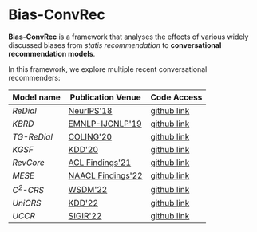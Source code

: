 # Bias-ConvRec

**Bias-ConvRec** is a framework that analyses the effects of various widely discussed biases from _statis recommendation_ to **conversational recommendation models**. 

In this framework, we explore multiple recent conversational recommenders:

| Model name | Publication Venue | Code Access| 
| ----------- |  ----------- | ----------- |
|_ReDial_ | [NeurIPS'18](https://proceedings.neurips.cc/paper/2018/hash/800de15c79c8d840f4e78d3af937d4d4-Abstract.html) | [github link](https://github.com/RaymondLi0/conversational-recommendations)|
|_KBRD_| [EMNLP-IJCNLP'19](https://aclanthology.org/D19-1189.pdf) | [github link](https://github.com/THUDM/KBRD)|
|_TG-ReDial_| [COLING'20](https://arxiv.org/pdf/2010.04125.pdf) | [github link](https://github.com/RUCAIBox/TG-ReDial)|
|_KGSF_|[KDD'20](https://dl.acm.org/doi/pdf/10.1145/3394486.3403143?casa_token=qTqGjTCTaCsAAAAA:FdszxYP9t9NH8ZyB2QUYl2ipEwx6ZHbJCgsbOTn18B2ziDgUB7KCO-av64pNjpNWbR0lZjyi4TSQSQ)| [github link](https://github.com/Lancelot39/KGSF)|
|_RevCore_| [ACL Findings'21](https://aclanthology.org/2021.findings-acl.99.pdf) | [github link](https://github.com/JD-AI-Research-NLP/RevCore)|
|_MESE_| [NAACL Findings'22](https://aclanthology.org/2022.findings-naacl.4.pdf)| [github link](https://github.com/by2299/MESE)|
|_C<sup>2</sup>-CRS_|[WSDM'22](https://dl.acm.org/doi/pdf/10.1145/3488560.3498514)| [github link](https://github.com/Zyh716/WSDM2022-C2CRS)|
|_UniCRS_|[KDD'22](https://dl.acm.org/doi/pdf/10.1145/3534678.3539382)| [github link](https://github.com/RUCAIBox/UniCRS)|
|_UCCR_| [SIGIR'22](https://dl.acm.org/doi/pdf/10.1145/3477495.3532074)| [github link](https://github.com/lisk123/UCCR)|

